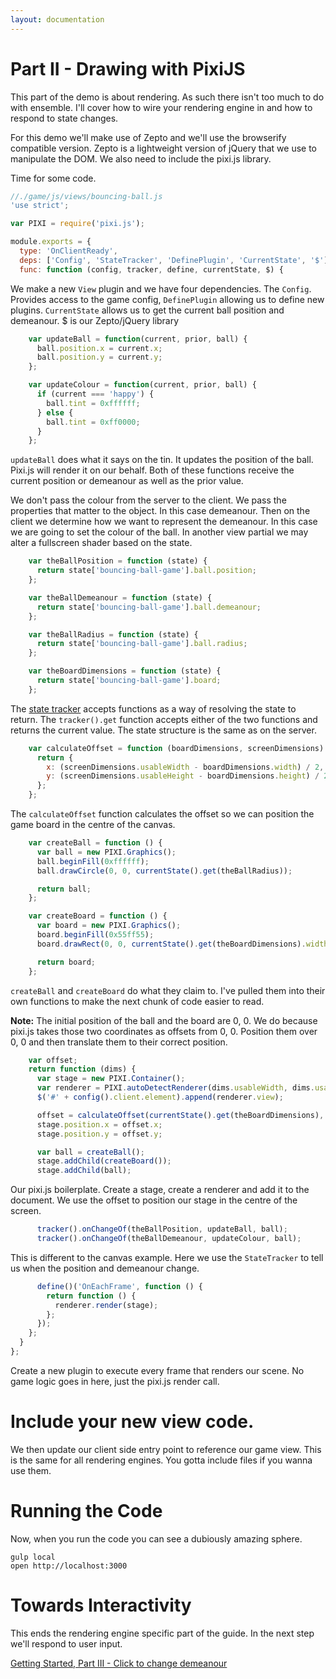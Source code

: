 ```yaml
---
layout: documentation
---
```


# Part II - Drawing with PixiJS

This part of the demo is about rendering. As such there isn't too much to do with ensemble. I'll cover how to wire your rendering engine in and how to respond to state changes.

For this demo we'll make use of Zepto and we'll use the browserify compatible version. Zepto is a lightweight version of jQuery that we use to manipulate the DOM. We also need to include the pixi.js library.

Time for some code.

~~~javascript
//./game/js/views/bouncing-ball.js
'use strict';

var PIXI = require('pixi.js');

module.exports = {
  type: 'OnClientReady',
  deps: ['Config', 'StateTracker', 'DefinePlugin', 'CurrentState', '$'],
  func: function (config, tracker, define, currentState, $) {
~~~

We make a new `View` plugin and we have four dependencies. The `Config`. Provides access to the game config, `DefinePlugin` allowing us to define new plugins. `CurrentState` allows us to get the current ball position and demeanour. $ is our Zepto/jQuery library

~~~javascript
    var updateBall = function(current, prior, ball) {
      ball.position.x = current.x;
      ball.position.y = current.y;
    };

    var updateColour = function(current, prior, ball) {
      if (current === 'happy') {
        ball.tint = 0xffffff;
      } else {
        ball.tint = 0xff0000;
      }
    };
~~~

`updateBall` does what it says on the tin. It updates the position of the ball. Pixi.js will render it on our behalf. Both of these functions receive the current position or demeanour as well as the prior value.

We don't pass the colour from the server to the client. We pass the properties that matter to the object. In this case demeanour. Then on the client we determine how we want to represent the demeanour. In this case we are going to set the colour of the ball. In another view partial we may alter a fullscreen shader based on the state.

~~~javascript
    var theBallPosition = function (state) {
      return state['bouncing-ball-game'].ball.position;
    };

    var theBallDemeanour = function (state) {
      return state['bouncing-ball-game'].ball.demeanour;
    };

    var theBallRadius = function (state) {
      return state['bouncing-ball-game'].ball.radius;
    };

    var theBoardDimensions = function (state) {
      return state['bouncing-ball-game'].board;
    };
~~~

The [state tracker](/docs/guides/tracking-state-changes.html) accepts functions as a way of resolving the state to return. The `tracker().get` function accepts either of the two functions and returns the current value. The state structure is the same as on the server.

~~~javascript
    var calculateOffset = function (boardDimensions, screenDimensions) {
      return {
        x: (screenDimensions.usableWidth - boardDimensions.width) / 2,
        y: (screenDimensions.usableHeight - boardDimensions.height) / 2
      };
    };
~~~

The `calculateOffset` function calculates the offset so we can position the game board in the centre of the canvas.

~~~javascript
    var createBall = function () {
      var ball = new PIXI.Graphics();
      ball.beginFill(0xffffff);
      ball.drawCircle(0, 0, currentState().get(theBallRadius));

      return ball;
    };

    var createBoard = function () {
      var board = new PIXI.Graphics();
      board.beginFill(0x55ff55);
      board.drawRect(0, 0, currentState().get(theBoardDimensions).width, currentState().get(theBoardDimensions).height);

      return board;
    };
~~~

`createBall` and `createBoard` do what they claim to. I've pulled them into their own functions to make the next chunk of code easier to read.

**Note:** The initial position of the ball and the board are 0, 0. We do because pixi.js takes those two coordinates as offsets from 0, 0. Position them over 0, 0 and then translate them to their correct position.

~~~javascript
    var offset;
    return function (dims) {
      var stage = new PIXI.Container();
      var renderer = PIXI.autoDetectRenderer(dims.usableWidth, dims.usableHeight);
      $('#' + config().client.element).append(renderer.view);

      offset = calculateOffset(currentState().get(theBoardDimensions), dims);
      stage.position.x = offset.x;
      stage.position.y = offset.y;

      var ball = createBall();
      stage.addChild(createBoard());
      stage.addChild(ball);
~~~

Our pixi.js boilerplate. Create a stage, create a renderer and add it to the document. We use the offset to position our stage in the centre of the screen.

~~~javascript
      tracker().onChangeOf(theBallPosition, updateBall, ball);
      tracker().onChangeOf(theBallDemeanour, updateColour, ball);
~~~

This is different to the canvas example. Here we use the `StateTracker` to tell us when the position and demeanour change.

~~~javascript
      define()('OnEachFrame', function () {
        return function () {
          renderer.render(stage);
        };
      });
    };
  }
};
~~~

Create a new plugin to execute every frame that renders our scene. No game logic goes in here, just the pixi.js render call.

# Include your new view code.
We then update our client side entry point to reference our game view. This is the same for all rendering engines. You gotta include files if you wanna use them.

# Running the Code
Now, when you run the code you can see a dubiously amazing sphere.

~~~shell
gulp local
open http://localhost:3000
~~~

# Towards Interactivity
This ends the rendering engine specific part of the guide. In the next step we'll respond to user input.

[Getting Started, Part III - Click to change demeanour](/docs/tutorials/getting-started-iii-click-to-change-demeanour.html)